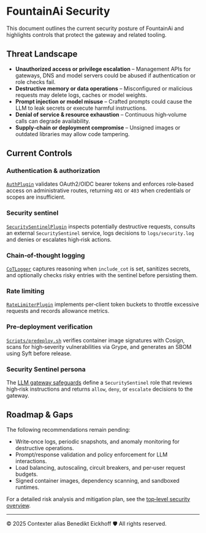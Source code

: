 # FountainAi Security

This document outlines the current security posture of FountainAi and highlights controls that protect the gateway and related tooling.

## Threat Landscape
- **Unauthorized access or privilege escalation** – Management APIs for gateways, DNS and model servers could be abused if authentication or role checks fail.
- **Destructive memory or data operations** – Misconfigured or malicious requests may delete logs, caches or model weights.
- **Prompt injection or model misuse** – Crafted prompts could cause the LLM to leak secrets or execute harmful instructions.
- **Denial of service & resource exhaustion** – Continuous high‑volume calls can degrade availability.
- **Supply‑chain or deployment compromise** – Unsigned images or outdated libraries may allow code tampering.

## Current Controls
### Authentication & authorization
[`AuthPlugin`](../../Sources/GatewayApp/AuthPlugin.swift) validates OAuth2/OIDC bearer tokens and enforces role‑based access on administrative routes, returning `401` or `403` when credentials or scopes are insufficient.

### Security sentinel
[`SecuritySentinelPlugin`](../../Sources/GatewayApp/SecuritySentinelPlugin.swift) inspects potentially destructive requests, consults an external `SecuritySentinel` service, logs decisions to `logs/security.log` and denies or escalates high‑risk actions.

### Chain‑of‑thought logging
[`CoTLogger`](../../Sources/GatewayApp/CoTLogger.swift) captures reasoning when `include_cot` is set, sanitizes secrets, and optionally checks risky entries with the sentinel before persisting them.

### Rate limiting
[`RateLimiterPlugin`](../../Sources/GatewayApp/RateLimiterPlugin.swift) implements per‑client token buckets to throttle excessive requests and records allowance metrics.

### Pre‑deployment verification
[`Scripts/predeploy.sh`](../../Scripts/predeploy.sh) verifies container image signatures with Cosign, scans for high‑severity vulnerabilities via Grype, and generates an SBOM using Syft before release.

### Security Sentinel persona
The [LLM gateway safeguards](../../SECURITY/llm-gateway-safeguards.md) define a `SecuritySentinel` role that reviews high‑risk instructions and returns `allow`, `deny`, or `escalate` decisions to the gateway.

## Roadmap & Gaps
The following recommendations remain pending:
- Write‑once logs, periodic snapshots, and anomaly monitoring for destructive operations.
- Prompt/response validation and policy enforcement for LLM interactions.
- Load balancing, autoscaling, circuit breakers, and per‑user request budgets.
- Signed container images, dependency scanning, and sandboxed runtimes.

For a detailed risk analysis and mitigation plan, see the [top‑level security overview](../../SECURITY/README.md).

---
© 2025 Contexter alias Benedikt Eickhoff 🛡️ All rights reserved.
